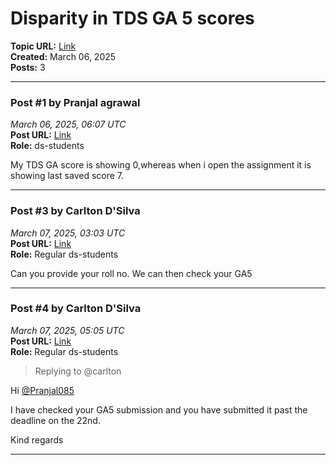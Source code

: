 # Disparity in TDS GA 5 scores
**Topic URL:** [Link](https://discourse.onlinedegree.iitm.ac.in/t/disparity-in-tds-ga-5-scores/169247)  
**Created:** March 06, 2025  
**Posts:** 3  

---

### Post #1 by **Pranjal agrawal**
*March 06, 2025, 06:07 UTC*  
**Post URL:** [Link](https://discourse.onlinedegree.iitm.ac.in/t/disparity-in-tds-ga-5-scores/169247/1)  
**Role:**  ds-students

My TDS GA score is showing 0,whereas when i open the assignment it is showing last saved score 7.

---

### Post #3 by **Carlton D'Silva**
*March 07, 2025, 03:03 UTC*  
**Post URL:** [Link](https://discourse.onlinedegree.iitm.ac.in/t/disparity-in-tds-ga-5-scores/169247/3)  
**Role:** Regular ds-students

Can you provide your roll no. We can then check your GA5

---

### Post #4 by **Carlton D'Silva**
*March 07, 2025, 05:05 UTC*  
**Post URL:** [Link](https://discourse.onlinedegree.iitm.ac.in/t/disparity-in-tds-ga-5-scores/169247/4)  
**Role:** Regular ds-students
> Replying to @carlton

Hi [@Pranjal085](https://discourse.onlinedegree.iitm.ac.in/u/pranjal085)

I have checked your GA5 submission and you have submitted it past the deadline on the 22nd.

Kind regards

---
